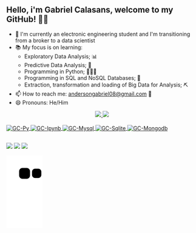 ## Hello, i'm Gabriel Calasans, welcome to my GitHub! 🙂👋

- 🔭 I'm currently an electronic engineering student and I'm transitioning from a broker to a data scientist
- 📚 My focus is on learning:
  - Exploratory Data Analysis; 📊
  - Predictive Data Analysis; 🔎
  - Programming in Python; 👨🏻‍💻
  - Programming in SQL and NoSQL Databases; 🎲
  - Extraction, transformation and loading of Big Data for Analysis; ⛏
- 📫 How to reach me: andersongabriel08@gmail.com 📩
- 😄 Pronouns: He/Him

<div align="center">
  <a href="https://github.com/AndersonGabrielCalasans">
  <img height="140em" src="https://github-readme-stats.vercel.app/api?username=AndersonGabrielCalasans&show_icons=true&theme=ligth&include_all_commits=true&count_private=true"/>
  <img height="140em" src="https://github-readme-stats.vercel.app/api/top-langs/?username=AndersonGabrielCalasans&layout=compact&langs_count=7&theme=ligth"/>
</div>
  
  <div style="display: inline_block"><br>
  <img align="center" alt="GC-Py" height="30" width="40" src="https://cdn.jsdelivr.net/gh/devicons/devicon/icons/python/python-original.svg">
  <img align="center" alt="GC-Ipynb" height="30" width="40" src="https://cdn.jsdelivr.net/gh/devicons/devicon/icons/jupyter/jupyter-original-wordmark.svg">
  <img align="center" alt="GC-Mysql" height="30" width="40" src="https://cdn.jsdelivr.net/gh/devicons/devicon/icons/mysql/mysql-original.svg">
  <img align="center" alt="GC-Sqlite" height="30" width="40" src="https://cdn.jsdelivr.net/gh/devicons/devicon/icons/sqlite/sqlite-original.svg" />
  <img align="center" alt="GC-Mongodb" height="30" width="40" src="https://cdn.jsdelivr.net/gh/devicons/devicon/icons/mongodb/mongodb-original.svg" />
</div>
  
##
  
<div>
 <a href="https://discord.gg/28eNzremaY" target="_blank"><img src="https://img.shields.io/badge/Discord-7289DA?style=for-the-badge&logo=discord&logoColor=white" target="_blank"></a> 
  <a href = "mailto:andersongabriel08@gmail.com"><img src="https://img.shields.io/badge/-Gmail-%23333?style=for-the-badge&logo=gmail&logoColor=white" target="_blank"></a>
  <a href="https://www.linkedin.com/in/gabriel-calasans-10ab26196" target="_blank"><img src="https://img.shields.io/badge/-LinkedIn-%230077B5?style=for-the-badge&logo=linkedin&logoColor=white" target="_blank"></a> 
  </div>

  ![Snake animation](https://github.com/AndersonGabrielCalasans/AndersonGabrielCalasans/blob/output/github-contribution-grid-snake.svg)
